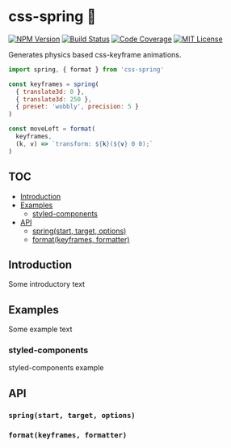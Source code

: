 # css-spring 🚀
[![NPM Version](https://img.shields.io/npm/v/css-spring.svg?style=flat&label=NPM%20Version)](http://npm.im/css-spring)
[![Build Status](https://img.shields.io/travis/codepunkt/css-spring.svg?style=flat&label=Build%20Status)](https://travis-ci.org/codepunkt/css-spring)
[![Code Coverage](https://img.shields.io/coveralls/codepunkt/css-spring.svg?style=flat&label=Code%20Coverage)](https://coveralls.io/github/codepunkt/css-spring?branch=master)
[![MIT License](https://img.shields.io/npm/l/css-spring.svg?style=flat&label=License)](http://opensource.org/licenses/MIT)

Generates physics based css-keyframe animations.

```javascript
import spring, { format } from 'css-spring'

const keyframes = spring(
  { translate3d: 0 },
  { translate3d: 250 },
  { preset: 'wobbly', precision: 5 }
)

const moveLeft = format(
  keyframes,
  (k, v) => `transform: ${k}(${v} 0 0);`
)
```

## TOC

  - [Introduction](#introduction)
  - [Examples](#examples)
    - [styled-components](#styled-components)
  - [API](#api)
    - [spring(start, target, options)](#springstart-target-options)
    - [format(keyframes, formatter)](#formatkeyframes-formatter)

## Introduction

Some introductory text

## Examples

Some example text

### styled-components

styled-components example

## API
### `spring(start, target, options)`
### `format(keyframes, formatter)`
